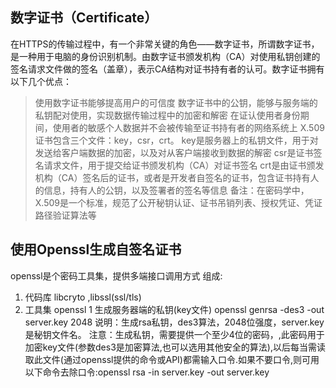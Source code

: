 ## 数字证书（Certificate）
在HTTPS的传输过程中，有一个非常关键的角色——数字证书，所谓数字证书，是一种用于电脑的身份识别机制。由数字证书颁发机构（CA）对使用私钥创建的签名请求文件做的签名（盖章），表示CA结构对证书持有者的认可。数字证书拥有以下几个优点：
> 使用数字证书能够提高用户的可信度
数字证书中的公钥，能够与服务端的私钥配对使用，实现数据传输过程中的加密和解密
在证认使用者身份期间，使用者的敏感个人数据并不会被传输至证书持有者的网络系统上
X.509证书包含三个文件：key，csr，crt。
key是服务器上的私钥文件，用于对发送给客户端数据的加密，以及对从客户端接收到数据的解密
csr是证书签名请求文件，用于提交给证书颁发机构（CA）对证书签名
crt是由证书颁发机构（CA）签名后的证书，或者是开发者自签名的证书，包含证书持有人的信息，持有人的公钥，以及签署者的签名等信息
备注：在密码学中，X.509是一个标准，规范了公开秘钥认证、证书吊销列表、授权凭证、凭证路径验证算法等

## 使用Openssl生成自签名证书
openssl是个密码工具集，提供多端接口调用方式
组成: 
  1. 代码库 libcryto ,libssl(ssl/tls)
  2. 工具集 openssl
1 生成服务器端的私钥(key文件)
openssl genrsa -des3 -out server.key 2048
说明：生成rsa私钥，des3算法，2048位强度，server.key是秘钥文件名。
注意：生成私钥，需要提供一个至少4位的密码，,此密码用于加密key文件(参数des3是加密算法,也可以选用其他安全的算法),以后每当需读取此文件(通过openssl提供的命令或API)都需输入口令.如果不要口令,则可用以下命令去除口令:openssl rsa -in server.key -out server.key

<script src="https://utteranc.es/client.js" repo="wanyijie/blog" issue-term="pathname" label="web"
      theme="github-light" crossorigin="anonymous" async>
      </script>
